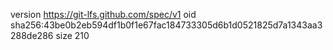 version https://git-lfs.github.com/spec/v1
oid sha256:43be0b2eb594df1b0f1e67fac184733305d6b1d0521825d7a1343aa3288de286
size 210
